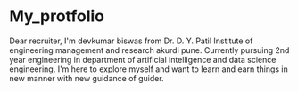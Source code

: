 # My_protfolio
Dear recruiter, I'm devkumar biswas from Dr. D. Y. Patil Institute of engineering management and research akurdi pune. Currently pursuing 2nd year engineering in department of artificial intelligence and data science engineering. I'm here to explore myself and want to learn and earn things in new manner with new guidance of guider. 
